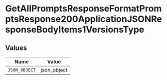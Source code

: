 # GetAllPromptsResponseFormatPromptsResponse200ApplicationJSONResponseBodyItems1VersionsType


## Values

| Name          | Value         |
| ------------- | ------------- |
| `JSON_OBJECT` | json_object   |